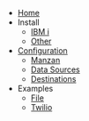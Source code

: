 <!-- docs/_sidebar.md -->
* [Home](/)
* Install
   * [IBM i](install/ibmi.md)
   * [Other](install/any.md)
* [Configuration](config/index.md)
   * [Manzan](config/app.md)
   * [Data Sources](config/data.md)
   * [Destinations](config/dests.md)
* Examples
   * [File](examples/file.md)
   * [Twilio](examples/twilio.md)